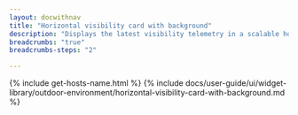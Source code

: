 ```yaml
---
layout: docwithnav
title: "Horizontal visibility card with background"
description: "Displays the latest visibility telemetry in a scalable horizontal layout with the background image."
breadcrumbs: "true"
breadcrumbs-steps: "2"

---
```

{% include get-hosts-name.html %}
{% include docs/user-guide/ui/widget-library/outdoor-environment/horizontal-visibility-card-with-background.md %}
